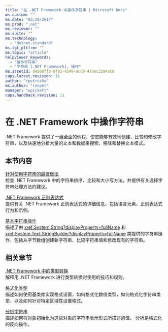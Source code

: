 ```yaml
---
title: "在 .NET Framework 中操作字符串 | Microsoft Docs"
ms.custom: ""
ms.date: "03/30/2017"
ms.prod: ".net"
ms.reviewer: ""
ms.suite: ""
ms.technology: 
  - "dotnet-standard"
ms.tgt_pltfrm: ""
ms.topic: "article"
helpviewer_keywords: 
  - "操作字符串"
  - "字符串 [.NET Framework], 操作"
ms.assetid: d4568ff3-9f83-4549-acd8-47aec2194ac0
caps.latest.revision: 11
author: "rpetrusha"
ms.author: "ronpet"
manager: "wpickett"
caps.handback.revision: 11
---
```

# 在 .NET Framework 中操作字符串
.NET Framework 提供了一组全面的例程，使您能够有效地创建、比较和修改字符串，以及快速地分析大量的文本和数据来搜索、移除和替换文本模式。  
  
## 本节内容  
 [针对使用字符串的最佳做法](../../../docs/standard/base-types/best-practices-strings.md)  
 检查 .NET Framework 中的字符串排序、比较和大小写方法，并提供有关选择字符串处理方法的建议。  
  
 [.NET Framework 正则表达式](../../../docs/standard/base-types/regular-expressions.md)  
 提供有关 .NET Framework 正则表达式的详细信息，包括语言元素、正则表达式行为和示例。  
  
 [基本字符串操作](../../../docs/standard/base-types/basic-string-operations.md)  
 描述了由 <xref:System.String?displayProperty=fullName> 和 <xref:System.Text.StringBuilder?displayProperty=fullName> 类提供的字符串操作，包括从字节数组创建新字符串、比较字符串值和修改现有的字符串。  
  
## 相关章节  
 [.NET Framework 中的类型转换](../../../docs/standard/base-types/type-conversion.md)  
 解释用 .NET Framework 进行类型转换时使用的技巧和规则。  
  
 [格式化类型](../../../docs/standard/base-types/formatting-types.md)  
 描述如何使用基类库实现格式设置，如何格式化数值类型，如何格式化字符串类型，以及如何针对特定区域性设置格式。  
  
 [分析字符串](../../../docs/standard/base-types/parsing-strings.md)  
 描述如何将对象初始化为这些对象的字符串表示形式所描述的值。  分析是格式化的反向操作。